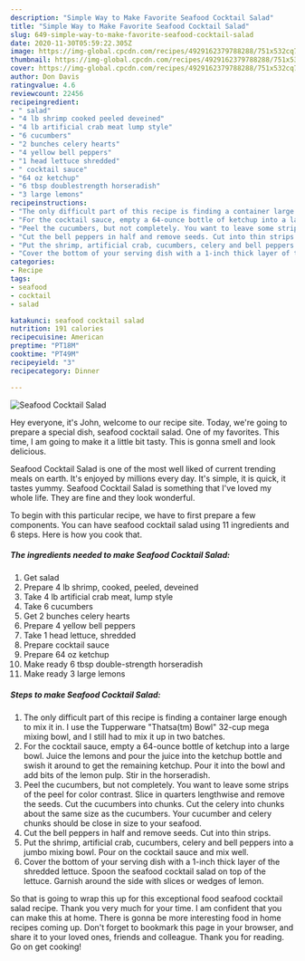 ```yaml
---
description: "Simple Way to Make Favorite Seafood Cocktail Salad"
title: "Simple Way to Make Favorite Seafood Cocktail Salad"
slug: 649-simple-way-to-make-favorite-seafood-cocktail-salad
date: 2020-11-30T05:59:22.305Z
image: https://img-global.cpcdn.com/recipes/4929162379788288/751x532cq70/seafood-cocktail-salad-recipe-main-photo.jpg
thumbnail: https://img-global.cpcdn.com/recipes/4929162379788288/751x532cq70/seafood-cocktail-salad-recipe-main-photo.jpg
cover: https://img-global.cpcdn.com/recipes/4929162379788288/751x532cq70/seafood-cocktail-salad-recipe-main-photo.jpg
author: Don Davis
ratingvalue: 4.6
reviewcount: 22456
recipeingredient:
- " salad"
- "4 lb shrimp cooked peeled deveined"
- "4 lb artificial crab meat lump style"
- "6 cucumbers"
- "2 bunches celery hearts"
- "4 yellow bell peppers"
- "1 head lettuce shredded"
- " cocktail sauce"
- "64 oz ketchup"
- "6 tbsp doublestrength horseradish"
- "3 large lemons"
recipeinstructions:
- "The only difficult part of this recipe is finding a container large enough to mix it in. I use the Tupperware &#34;Thatsa(tm) Bowl&#34; 32-cup mega mixing bowl, and I still had to mix it up in two batches."
- "For the cocktail sauce, empty a 64-ounce bottle of ketchup into a large bowl. Juice the lemons and pour the juice into the ketchup bottle and swish it around to get the remaining ketchup. Pour it into the bowl and add bits of the lemon pulp. Stir in the horseradish."
- "Peel the cucumbers, but not completely. You want to leave some strips of the peel for color contrast. Slice in quarters lengthwise and remove the seeds. Cut the cucumbers into chunks. Cut the celery into chunks about the same size as the cucumbers. Your cucumber and celery chunks should be close in size to your seafood."
- "Cut the bell peppers in half and remove seeds. Cut into thin strips."
- "Put the shrimp, artificial crab, cucumbers, celery and bell peppers into a jumbo mixing bowl. Pour on the cocktail sauce and mix well."
- "Cover the bottom of your serving dish with a 1-inch thick layer of the shredded lettuce. Spoon the seafood cocktail salad on top of the lettuce. Garnish around the side with slices or wedges of lemon."
categories:
- Recipe
tags:
- seafood
- cocktail
- salad

katakunci: seafood cocktail salad 
nutrition: 191 calories
recipecuisine: American
preptime: "PT18M"
cooktime: "PT49M"
recipeyield: "3"
recipecategory: Dinner

---
```



![Seafood Cocktail Salad](https://img-global.cpcdn.com/recipes/4929162379788288/751x532cq70/seafood-cocktail-salad-recipe-main-photo.jpg)

Hey everyone, it's John, welcome to our recipe site. Today, we're going to prepare a special dish, seafood cocktail salad. One of my favorites. This time, I am going to make it a little bit tasty. This is gonna smell and look delicious.

Seafood Cocktail Salad is one of the most well liked of current trending meals on earth. It's enjoyed by millions every day. It's simple, it is quick, it tastes yummy. Seafood Cocktail Salad is something that I've loved my whole life. They are fine and they look wonderful.




To begin with this particular recipe, we have to first prepare a few components. You can have seafood cocktail salad using 11 ingredients and 6 steps. Here is how you cook that.

<!--inarticleads1-->

##### The ingredients needed to make Seafood Cocktail Salad:

1. Get  salad
1. Prepare 4 lb shrimp, cooked, peeled, deveined
1. Take 4 lb artificial crab meat, lump style
1. Take 6 cucumbers
1. Get 2 bunches celery hearts
1. Prepare 4 yellow bell peppers
1. Take 1 head lettuce, shredded
1. Prepare  cocktail sauce
1. Prepare 64 oz ketchup
1. Make ready 6 tbsp double-strength horseradish
1. Make ready 3 large lemons




<!--inarticleads2-->

##### Steps to make Seafood Cocktail Salad:

1. The only difficult part of this recipe is finding a container large enough to mix it in. I use the Tupperware &#34;Thatsa(tm) Bowl&#34; 32-cup mega mixing bowl, and I still had to mix it up in two batches.
1. For the cocktail sauce, empty a 64-ounce bottle of ketchup into a large bowl. Juice the lemons and pour the juice into the ketchup bottle and swish it around to get the remaining ketchup. Pour it into the bowl and add bits of the lemon pulp. Stir in the horseradish.
1. Peel the cucumbers, but not completely. You want to leave some strips of the peel for color contrast. Slice in quarters lengthwise and remove the seeds. Cut the cucumbers into chunks. Cut the celery into chunks about the same size as the cucumbers. Your cucumber and celery chunks should be close in size to your seafood.
1. Cut the bell peppers in half and remove seeds. Cut into thin strips.
1. Put the shrimp, artificial crab, cucumbers, celery and bell peppers into a jumbo mixing bowl. Pour on the cocktail sauce and mix well.
1. Cover the bottom of your serving dish with a 1-inch thick layer of the shredded lettuce. Spoon the seafood cocktail salad on top of the lettuce. Garnish around the side with slices or wedges of lemon.




So that is going to wrap this up for this exceptional food seafood cocktail salad recipe. Thank you very much for your time. I am confident that you can make this at home. There is gonna be more interesting food in home recipes coming up. Don't forget to bookmark this page in your browser, and share it to your loved ones, friends and colleague. Thank you for reading. Go on get cooking!
